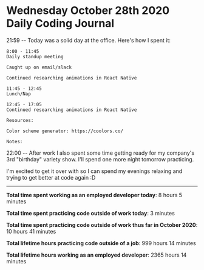 # Wednesday October 28th 2020 Daily Coding Journal

21:59 -- Today was a solid day at the office. Here's how I spent it:

```
8:00 - 11:45
Daily standup meeting

Caught up on email/slack

Continued researching animations in React Native

11:45 - 12:45
Lunch/Nap

12:45 - 17:05
Continued researching animations in React Native

Resources:

Color scheme generator: https://coolors.co/

Notes:
```

22:00 -- After work I also spent some time getting ready for my company's 3rd "birthday" variety show. I'll spend one more night tomorrow practicing.

I'm excited to get it over with so I can spend my evenings relaxing and trying to get better at code again :D

---

**Total time spent working as an employed developer today**: 8 hours 5 minutes

**Total time spent practicing code outside of work today**: 3 minutes

**Total time spent practicing code outside of work thus far in October 2020**: 10 hours 41 minutes

**Total lifetime hours practicing code outside of a job**: 999 hours 14 minutes

**Total lifetime hours working as an employed developer**: 2365 hours 14 minutes
